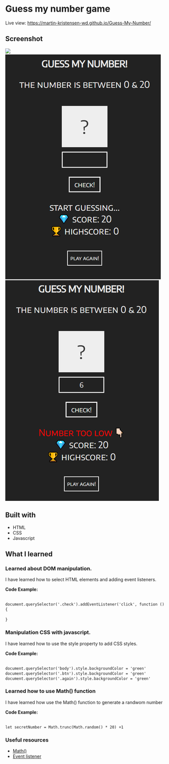 # Guess my number game

Live view: https://martin-kristensen-wd.github.io/Guess-My-Number/


## Screenshot

![](Capture.png)
![](Capture1.png)
![](Capture2.png)

## Built with

- HTML
- CSS 
- Javascript


## What I learned

### Learned about DOM manipulation. 

I have learned how to select HTML elements and adding event listeners. 

**Code Example:** 
<pre><code>
document.querySelector('.check').addEventListener('click', function () {
  
}
</code></pre>


### Manipulation CSS with javascript. 

I have learned how to use the style property to add CSS styles.

**Code Example:**
<pre><code>
document.querySelector('body').style.backgroundColor = 'green'
document.querySelector('.btn').style.backgroundColor = 'green'
document.querySelector('.again').style.backgroundColor = 'green'
</code></pre>

### Learned how to use Math() function

I have learned how use the Math() function to generate a randwom number

**Code Example:**

<pre><code>
let secretNumber = Math.trunc(Math.random() * 20) +1
</code></pre>

### Useful resources

- [Math()](https://developer.mozilla.org/en-US/docs/Web/JavaScript/Reference/Global_Objects/Math)
- [Event listener](https://developer.mozilla.org/en-US/docs/Web/API/EventListener)
